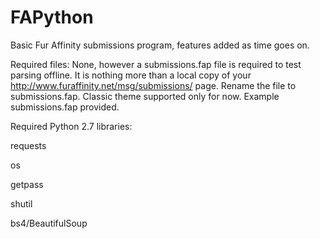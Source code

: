 # FAPython
Basic Fur Affinity submissions program, features added as time goes on.

Required files: None, however a submissions.fap file is required to test parsing offline. It is nothing more than a local copy of your http://www.furaffinity.net/msg/submissions/ page. Rename the file to submissions.fap. Classic theme supported only for now. Example submissions.fap provided.

Required Python 2.7 libraries:

requests

os

getpass

shutil

bs4/BeautifulSoup

